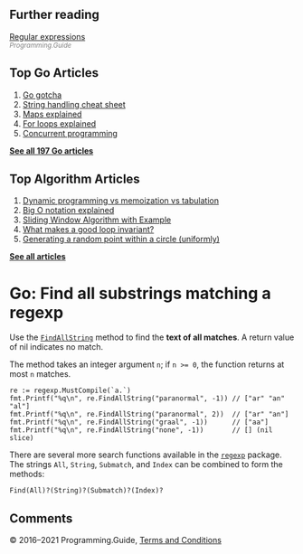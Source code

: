 ## Further reading

[Regular expressions](regexp-cheat-sheet.html)  
<span style="color: grey; font-style: italic; font-size: smaller">Programming.Guide</span>

## Top Go Articles

1.  [Go gotcha](go-gotcha.html)
2.  [String handling cheat sheet](string-functions-reference-cheat-sheet.html)
3.  [Maps explained](maps-explained.html)
4.  [For loops explained](for-loop.html)
5.  [Concurrent programming](go-concurrency-tutorial.html)

[**See all 197 Go articles**](index.html)

## Top Algorithm Articles

1.  [Dynamic programming vs memoization vs tabulation](../dynamic-programming-vs-memoization-vs-tabulation.html)
2.  [Big O notation explained](../big-o-notation-explained.html)
3.  [Sliding Window Algorithm with Example](../sliding-window-example.html)
4.  [What makes a good loop invariant?](../what-makes-a-good-loop-invariant.html)
5.  [Generating a random point within a circle (uniformly)](../random-point-within-circle.html)

[**See all articles**](../index.html)

# Go: Find all substrings matching a regexp

Use the [`FindAllString`](https://golang.org/pkg/regexp/#Regexp.FindAllString) method to find the **text of all matches**. A return value of nil indicates no match.

The method takes an integer argument `n`; if `n >= 0`, the function returns at most `n` matches.

    re := regexp.MustCompile(`a.`)
    fmt.Printf("%q\n", re.FindAllString("paranormal", -1)) // ["ar" "an" "al"]
    fmt.Printf("%q\n", re.FindAllString("paranormal", 2))  // ["ar" "an"]
    fmt.Printf("%q\n", re.FindAllString("graal", -1))      // ["aa"]
    fmt.Printf("%q\n", re.FindAllString("none", -1))       // [] (nil slice)

There are several more search functions available in the [`regexp`](https://golang.org/pkg/regexp/) package. The strings `All`, `String`, `Submatch`, and `Index` can be combined to form the methods:

    Find(All)?(String)?(Submatch)?(Index)?

## Comments



© 2016–2021 Programming.Guide, [Terms and Conditions](../terms-and-conditions.html)
